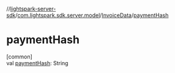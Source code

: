 //[lightspark-server-sdk](../../../index.md)/[com.lightspark.sdk.server.model](../index.md)/[InvoiceData](index.md)/[paymentHash](payment-hash.md)

# paymentHash

[common]\
val [paymentHash](payment-hash.md): String
